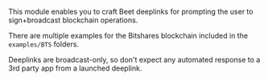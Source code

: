 This module enables you to craft Beet deeplinks for prompting the user to sign+broadcast blockchain operations.

There are multiple examples for the Bitshares blockchain included in the `examples/BTS` folders.

Deeplinks are broadcast-only, so don't expect any automated response to a 3rd party app from a launched deeplink.
